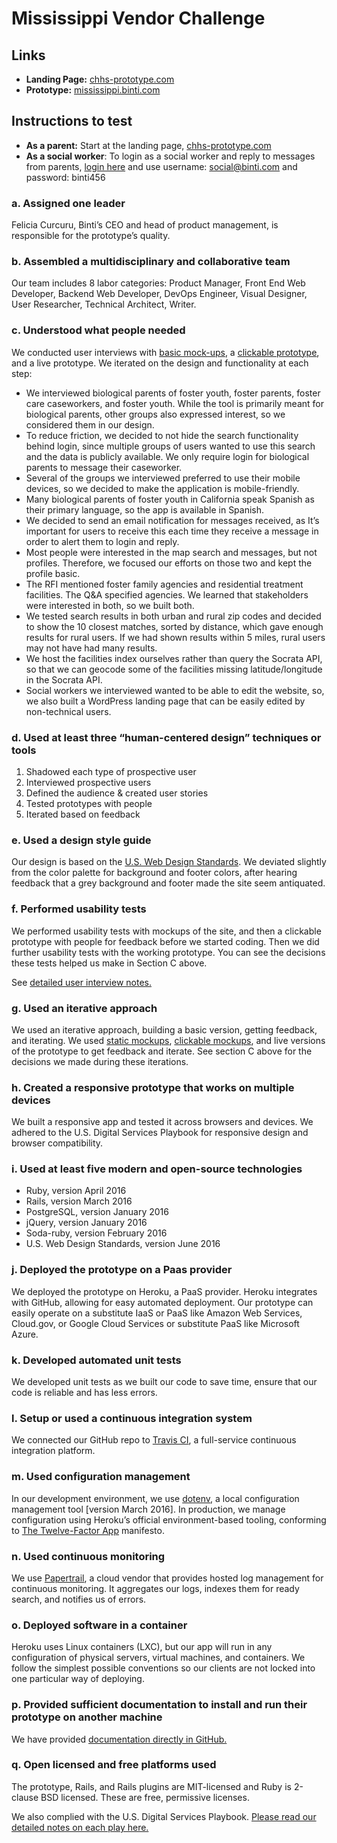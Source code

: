 # Mississippi Vendor Challenge

## Links
* **Landing Page:** [chhs-prototype.com](http://chhs-prototype.com/)
* **Prototype:** [mississippi.binti.com](https://mississippi.binti.com/)

## Instructions to test
* **As a parent:** Start at the landing page, [chhs-prototype.com](http://chhs-prototype.com/)
* **As a social worker**: To login as a social worker and reply to messages from parents, [login here](https://chhs-prototype.binti.com/users/sign_in) and use username: social@binti.com and password: binti456

### a. Assigned one leader
Felicia Curcuru, Binti’s CEO and head of product management, is responsible for the prototype’s quality.

### b. Assembled a multidisciplinary and collaborative team
Our team includes 8 labor categories: Product Manager, Front End Web Developer, Backend Web Developer, DevOps Engineer, Visual Designer, User Researcher, Technical Architect, Writer.

### c. Understood what people needed
We conducted user interviews with [basic mock-ups](Product%20documentation/Mockups), a [clickable prototype](https://invis.io/2N7JV7I63), and a live prototype. We iterated on the design and functionality at each step:
* We interviewed biological parents of foster youth, foster parents, foster care caseworkers, and foster youth. While the tool is primarily meant for biological parents, other groups also expressed interest, so we considered them in our design.
* To reduce friction, we decided to not hide the search functionality behind login, since multiple groups of users wanted to use this search and the data is publicly available. We only require login for biological parents to message their caseworker.
* Several of the groups we interviewed preferred to use their mobile devices, so we decided to make the application is mobile-friendly.
* Many biological parents of foster youth in California speak Spanish as their primary language, so the app is available in Spanish.
* We decided to send an email notification for messages received, as It’s important for users to receive this each time they receive a message in order to alert them to login and reply. 
* Most people were interested in the map search and messages, but not profiles. Therefore, we focused our efforts on those two and kept the profile basic.
* The RFI mentioned foster family agencies and residential treatment facilities. The Q&A specified agencies. We learned that stakeholders were interested in both, so we built both.
* We tested search results in both urban and rural zip codes and decided to show the 10 closest matches, sorted by distance, which gave enough results for rural users. If we had shown results within 5 miles, rural users may not have had many results.
* We host the facilities index ourselves rather than query the Socrata API, so that we can geocode some of the facilities missing latitude/longitude in the Socrata API.
* Social workers we interviewed wanted to be able to edit the website, so, we also built a WordPress landing page that can be easily edited by non-technical users.

### d. Used at least three “human-centered design” techniques or tools

1. Shadowed each type of prospective user 
2. Interviewed prospective users 
3. Defined the audience & created user stories 
4. Tested prototypes with people 
5. Iterated based on feedback

### e. Used a design style guide
Our design is based on the [U.S. Web Design Standards](https://standards.usa.gov/). We deviated slightly from the color palette for background and footer colors, after hearing feedback that a grey background and footer made the site seem antiquated.

### f. Performed usability tests
We performed usability tests with mockups of the site, and then a clickable prototype with people for feedback before we started coding. Then we did further usability tests with the working prototype. You can see the decisions these tests helped us make in Section C above.

See [detailed user interview notes.](Product%20documentation/User%20interviews)

### g. Used an iterative approach

We used an iterative approach, building a basic version, getting feedback, and iterating. We used [static mockups](Product%20documentation/Mockups), [clickable mockups](https://invis.io/2N7JV7I63), and live versions of the prototype to get feedback and iterate. See section C above for the decisions we made during these iterations.

### h. Created a responsive prototype that works on multiple devices
We built a responsive app and tested it across browsers and devices. We adhered to the U.S. Digital Services Playbook for responsive design and browser compatibility.

### i. Used at least five modern and open-source technologies
* Ruby, version April 2016
* Rails, version March 2016
* PostgreSQL, version January 2016
* jQuery, version January 2016
* Soda-ruby, version February 2016
* U.S. Web Design Standards, version June 2016

### j. Deployed the prototype on a Paas provider
We deployed the prototype on Heroku, a PaaS provider. Heroku integrates with GitHub, allowing for easy automated deployment. Our prototype can easily operate on a substitute IaaS or PaaS  like Amazon Web Services, Cloud.gov, or Google Cloud Services or substitute PaaS like Microsoft Azure.

### k. Developed automated unit tests
We developed unit tests as we built our code to save time, ensure that our code is reliable and has less errors. 

### l. Setup or used a continuous integration system
We connected our GitHub repo to [Travis CI](https://travis-ci.org/), a full-service continuous integration platform. 

### m. Used configuration management
In our development environment, we use [dotenv](https://github.com/bkeepers/dotenv), a local configuration management tool [version March 2016]. In production, we manage configuration using Heroku’s official environment-based tooling, conforming to [The Twelve-Factor App](http://12factor.net/) manifesto.

### n. Used continuous monitoring
We use [Papertrail](https://papertrailapp.com/), a cloud vendor that provides hosted log management for continuous monitoring. It aggregates our logs, indexes them for ready search, and notifies us of errors. 

### o. Deployed software in a container
Heroku uses Linux containers (LXC), but our app will run in any configuration of physical servers, virtual machines, and containers. We follow the simplest possible conventions so our clients are not locked into one particular way of deploying.

### p. Provided sufficient documentation to install and run their prototype on another machine

We have provided [documentation directly in GitHub.](DEVELOPMENT.md)

### q. Open licensed and free platforms used 

The prototype, Rails, and Rails plugins are MIT-licensed and Ruby is 2-clause BSD licensed. These are free, permissive licenses.

We also complied with the U.S. Digital Services Playbook. [Please read our detailed notes on each play here.](USDS_PLAYBOOK_CHECKLIST.md)
